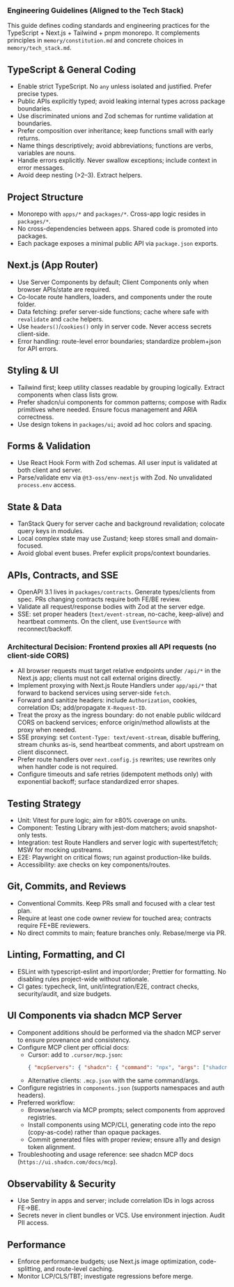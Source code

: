 ### Engineering Guidelines (Aligned to the Tech Stack)

This guide defines coding standards and engineering practices for the TypeScript + Next.js + Tailwind + pnpm monorepo. It complements principles in `memory/constitution.md` and concrete choices in `memory/tech_stack.md`.

## TypeScript & General Coding
- Enable strict TypeScript. No `any` unless isolated and justified. Prefer precise types.
- Public APIs explicitly typed; avoid leaking internal types across package boundaries.
- Use discriminated unions and Zod schemas for runtime validation at boundaries.
- Prefer composition over inheritance; keep functions small with early returns.
- Name things descriptively; avoid abbreviations; functions are verbs, variables are nouns.
- Handle errors explicitly. Never swallow exceptions; include context in error messages.
- Avoid deep nesting (>2–3). Extract helpers.

## Project Structure
- Monorepo with `apps/*` and `packages/*`. Cross-app logic resides in `packages/*`.
- No cross-dependencies between apps. Shared code is promoted into packages.
- Each package exposes a minimal public API via `package.json` exports.

## Next.js (App Router)
- Use Server Components by default; Client Components only when browser APIs/state are required.
- Co-locate route handlers, loaders, and components under the route folder.
- Data fetching: prefer server-side functions; cache where safe with `revalidate` and `cache` helpers.
- Use `headers()`/`cookies()` only in server code. Never access secrets client-side.
- Error handling: route-level error boundaries; standardize problem+json for API errors.

## Styling & UI
- Tailwind first; keep utility classes readable by grouping logically. Extract components when class lists grow.
- Prefer shadcn/ui components for common patterns; compose with Radix primitives where needed. Ensure focus management and ARIA correctness.
- Use design tokens in `packages/ui`; avoid ad hoc colors and spacing.

## Forms & Validation
- Use React Hook Form with Zod schemas. All user input is validated at both client and server.
- Parse/validate env via `@t3-oss/env-nextjs` with Zod. No unvalidated `process.env` access.

## State & Data
- TanStack Query for server cache and background revalidation; colocate query keys in modules.
- Local complex state may use Zustand; keep stores small and domain-focused.
- Avoid global event buses. Prefer explicit props/context boundaries.

## APIs, Contracts, and SSE
- OpenAPI 3.1 lives in `packages/contracts`. Generate types/clients from spec. PRs changing contracts require both FE/BE review.
- Validate all request/response bodies with Zod at the server edge.
- SSE: set proper headers (`text/event-stream`, no-cache, keep-alive) and heartbeat comments. On the client, use `EventSource` with reconnect/backoff.

### Architectural Decision: Frontend proxies all API requests (no client-side CORS)
- All browser requests must target relative endpoints under `/api/*` in the Next.js app; clients must not call external origins directly.
- Implement proxying with Next.js Route Handlers under `app/api/*` that forward to backend services using server-side `fetch`.
- Forward and sanitize headers: include `Authorization`, cookies, correlation IDs; add/propagate `X-Request-ID`.
- Treat the proxy as the ingress boundary: do not enable public wildcard CORS on backend services; enforce origin/method allowlists at the proxy when needed.
- SSE proxying: set `Content-Type: text/event-stream`, disable buffering, stream chunks as-is, send heartbeat comments, and abort upstream on client disconnect.
- Prefer route handlers over `next.config.js` rewrites; use rewrites only when handler code is not required.
- Configure timeouts and safe retries (idempotent methods only) with exponential backoff; surface standardized error shapes.

## Testing Strategy
- Unit: Vitest for pure logic; aim for ≥80% coverage on units.
- Component: Testing Library with jest-dom matchers; avoid snapshot-only tests.
- Integration: test Route Handlers and server logic with supertest/fetch; MSW for mocking upstreams.
- E2E: Playwright on critical flows; run against production-like builds.
- Accessibility: axe checks on key components/routes.

## Git, Commits, and Reviews
- Conventional Commits. Keep PRs small and focused with a clear test plan.
- Require at least one code owner review for touched area; contracts require FE+BE reviewers.
- No direct commits to main; feature branches only. Rebase/merge via PR.

## Linting, Formatting, and CI
- ESLint with typescript-eslint and import/order; Prettier for formatting. No disabling rules project-wide without rationale.
- CI gates: typecheck, lint, unit/integration/E2E, contract checks, security/audit, and size budgets.

## UI Components via shadcn MCP Server
- Component additions should be performed via the shadcn MCP server to ensure provenance and consistency.
- Configure MCP client per official docs:
  - Cursor: add to `.cursor/mcp.json`:
    ```json
    { "mcpServers": { "shadcn": { "command": "npx", "args": ["shadcn@latest", "mcp"] } } }
    ```
  - Alternative clients: `.mcp.json` with the same command/args.
- Configure registries in `components.json` (supports namespaces and auth headers).
- Preferred workflow:
  - Browse/search via MCP prompts; select components from approved registries.
  - Install components using MCP/CLI, generating code into the repo (copy-as-code) rather than opaque packages.
  - Commit generated files with proper review; ensure a11y and design token alignment.
- Troubleshooting and usage reference: see shadcn MCP docs (`https://ui.shadcn.com/docs/mcp`).

## Observability & Security
- Use Sentry in apps and server; include correlation IDs in logs across FE→BE.
- Secrets never in client bundles or VCS. Use environment injection. Audit PII access.

## Performance
- Enforce performance budgets; use Next.js image optimization, code-splitting, and route-level caching.
- Monitor LCP/CLS/TBT; investigate regressions before merge.


